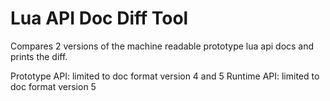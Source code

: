 # Lua API Doc Diff Tool

Compares 2 versions of the machine readable prototype lua api docs and prints the diff.

Prototype API: limited to doc format version 4 and 5
Runtime API: limited to doc format version 5
